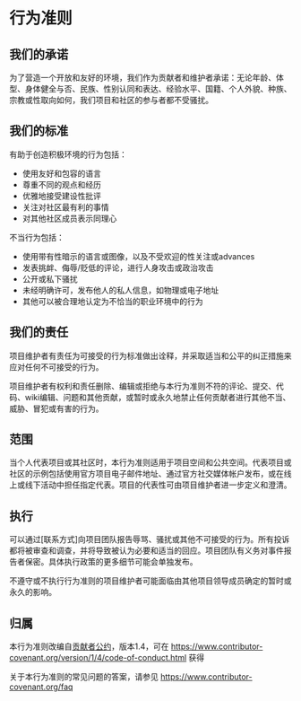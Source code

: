 # 行为准则

## 我们的承诺

为了营造一个开放和友好的环境，我们作为贡献者和维护者承诺：无论年龄、体型、身体健全与否、民族、性别认同和表达、经验水平、国籍、个人外貌、种族、宗教或性取向如何，我们项目和社区的参与者都不受骚扰。

## 我们的标准

有助于创造积极环境的行为包括：

* 使用友好和包容的语言
* 尊重不同的观点和经历
* 优雅地接受建设性批评
* 关注对社区最有利的事情
* 对其他社区成员表示同理心

不当行为包括：

* 使用带有性暗示的语言或图像，以及不受欢迎的性关注或advances
* 发表挑衅、侮辱/贬低的评论，进行人身攻击或政治攻击
* 公开或私下骚扰
* 未经明确许可，发布他人的私人信息，如物理或电子地址
* 其他可以被合理地认定为不恰当的职业环境中的行为

## 我们的责任

项目维护者有责任为可接受的行为标准做出诠释，并采取适当和公平的纠正措施来应对任何不可接受的行为。

项目维护者有权利和责任删除、编辑或拒绝与本行为准则不符的评论、提交、代码、wiki编辑、问题和其他贡献，或暂时或永久地禁止任何贡献者进行其他不当、威胁、冒犯或有害的行为。

## 范围

当个人代表项目或其社区时，本行为准则适用于项目空间和公共空间。代表项目或社区的示例包括使用官方项目电子邮件地址、通过官方社交媒体帐户发布，或在线上或线下活动中担任指定代表。项目的代表性可由项目维护者进一步定义和澄清。

## 执行

可以通过[联系方式]向项目团队报告辱骂、骚扰或其他不可接受的行为。所有投诉都将被审查和调查，并将导致被认为必要和适当的回应。项目团队有义务对事件报告者保密。具体执行政策的更多细节可能会单独发布。

不遵守或不执行行为准则的项目维护者可能面临由其他项目领导成员确定的暂时或永久的影响。

## 归属

本行为准则改编自[贡献者公约][homepage]，版本1.4，可在 https://www.contributor-covenant.org/version/1/4/code-of-conduct.html 获得

[homepage]: https://www.contributor-covenant.org

关于本行为准则的常见问题的答案，请参见 https://www.contributor-covenant.org/faq
